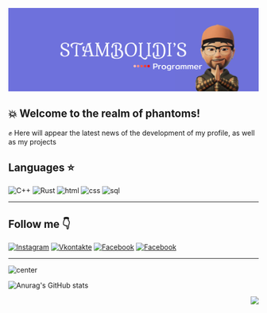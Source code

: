 ![](https://github.com/CrystalPhantom/CrystalPhantom/blob/27999c22d6ff5caf82b4e84bfe8a08e9ad9d97a1/assets/Frame%201%20(1).jpg)

## :boom: Welcome to the realm of phantoms! ##
 :fist: Here will appear the latest news of the development of my profile, as well as my projects

## Languages :star: 
![C++](https://img.shields.io/badge/-C++-000000?style=for-the-badge&logo=C%2b%2b&logoColor=6296CC)
![Rust](https://img.shields.io/badge/-Rust-000000?style=for-the-badge&logo=Rust&logoColor=FF4500)
![html](https://img.shields.io/badge/-html-000000?style=for-the-badge&logo=HTML5&logoColor=FF7F50)
![css](https://img.shields.io/badge/-css-000000?style=for-the-badge&logo=CSS3&logoColor=4169E1)
![sql](https://img.shields.io/badge/-SQL-000000?style=for-the-badge&logo=MySQL&logoColor=DCDCDC)

---

## Follow me :point_down:
[![Instagram](https://img.shields.io/badge/-Instagram-090909?style=for-the-badge&logo=instagram&logoColor=6E71DB)](https://www.instagram.com/alexeyshpavda)
[![Vkontakte](https://img.shields.io/badge/-Vkontakte-090909?style=for-the-badge&logo=Vk&logoColor=6E71DB)](https://vk.com/aduanite)
[![Facebook](https://img.shields.io/badge/-Facebook-090909?style=for-the-badge&logo=Facebook&logoColor=6E71DB)]()
[![Facebook](https://img.shields.io/badge/-Gmail-090909?style=for-the-badge&logo=Gmail&logoColor=6E71DB)](https://mail.google.com/mail/u/0/#sent?compose=CllgCJqWglSQgZjrJnnfggCXmLFkLbQhLzBFLttbqlcMzScSCjfjQnBKnswKKXPqDnMfzSQqTrg)

---

![center](https://github-profile-trophy.vercel.app/?username=ryo-ma&theme=dark_lover)

![Anurag's GitHub stats](https://github-readme-stats.vercel.app/api?username=CrystalPhantom&show_icons=true&theme=radical)<div id="hear" align="right"/>
  <img src="https://media.giphy.com/media/IWiAPmq1HS9QZRu8PT/giphy-downsized-large.gif" width="50"/>
</div>



